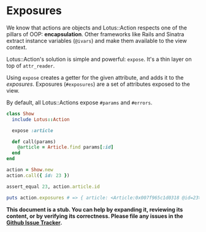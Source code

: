 # Exposures

We know that actions are objects and Lotus::Action respects one of the pillars
of OOP: __encapsulation__. Other frameworks like Rails and Sinatra extract
instance variables (`@ivars`) and make them available to the view context.

Lotus::Action's solution is simple and powerful: `expose`. It's a thin layer on
top of `attr_reader`.

Using `expose` creates a getter for the given attribute, and adds it to the
_exposures_. Exposures (`#exposures`) are a set of attributes exposed to the
view.

By default, all Lotus::Actions expose `#params` and `#errors`.

```ruby
class Show
  include Lotus::Action

  expose :article

  def call(params)
    @article = Article.find params[:id]
  end
end

action = Show.new
action.call({ id: 23 })

assert_equal 23, action.article.id

puts action.exposures # => { article: <Article:0x007f965c1d0318 @id=23> }
```

**This document is a stub. You can help by expanding it, reviewing its content,
or by verifying its correctness. Please file any issues in the
[Github Issue Tracker](https://github.com/lotus/docs/issues).**
